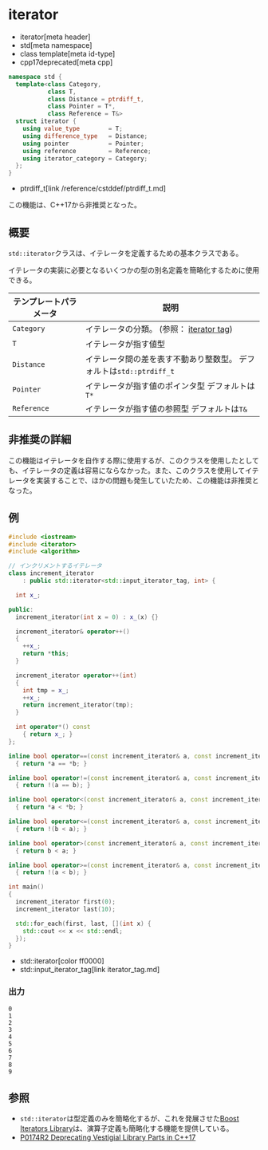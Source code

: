 # iterator
* iterator[meta header]
* std[meta namespace]
* class template[meta id-type]
* cpp17deprecated[meta cpp]

```cpp
namespace std {
  template<class Category,
           class T,
           class Distance = ptrdiff_t,
           class Pointer = T*,
           class Reference = T&>
  struct iterator {
    using value_type        = T;
    using difference_type   = Distance;
    using pointer           = Pointer;
    using reference         = Reference;
    using iterator_category = Category;
  };
}
```
* ptrdiff_t[link /reference/cstddef/ptrdiff_t.md]

この機能は、C++17から非推奨となった。


## 概要
`std::iterator`クラスは、イテレータを定義するための基本クラスである。

イテレータの実装に必要となるいくつかの型の別名定義を簡略化するために使用できる。


| テンプレートパラメータ | 説明 |
|-------------|-----------------|
| `Category`  | イテレータの分類。 (参照： [iterator tag](/reference/iterator/iterator_tag.md)) |
| `T`         | イテレータが指す値型 |
| `Distance`  | イテレータ間の差を表す不動あり整数型。 デフォルトは`std::ptrdiff_t` |
| `Pointer`   | イテレータが指す値のポインタ型 デフォルトは`T*` |
| `Reference` | イテレータが指す値の参照型 デフォルトは`T&` |


## 非推奨の詳細
この機能はイテレータを自作する際に使用するが、このクラスを使用したとしても、イテレータの定義は容易にならなかった。また、このクラスを使用してイテレータを実装することで、ほかの問題も発生していたため、この機能は非推奨となった。


## 例
```cpp example
#include <iostream>
#include <iterator>
#include <algorithm>

// インクリメントするイテレータ
class increment_iterator
    : public std::iterator<std::input_iterator_tag, int> {

  int x_;

public:
  increment_iterator(int x = 0) : x_(x) {}

  increment_iterator& operator++()
  {
    ++x_;
    return *this;
  }

  increment_iterator operator++(int)
  {
    int tmp = x_;
    ++x_;
    return increment_iterator(tmp);
  }

  int operator*() const
    { return x_; }
};

inline bool operator==(const increment_iterator& a, const increment_iterator& b)
  { return *a == *b; }

inline bool operator!=(const increment_iterator& a, const increment_iterator& b)
  { return !(a == b); }

inline bool operator<(const increment_iterator& a, const increment_iterator& b)
  { return *a < *b; }

inline bool operator<=(const increment_iterator& a, const increment_iterator& b)
  { return !(b < a); }

inline bool operator>(const increment_iterator& a, const increment_iterator& b)
  { return b < a; }

inline bool operator>=(const increment_iterator& a, const increment_iterator& b)
  { return !(a < b); }

int main()
{
  increment_iterator first(0);
  increment_iterator last(10);

  std::for_each(first, last, [](int x) {
    std::cout << x << std::endl;
  });
}
```
* std::iterator[color ff0000]
* std::input_iterator_tag[link iterator_tag.md]

### 出力
```
0
1
2
3
4
5
6
7
8
9
```

## 参照
- `std::iterator`は型定義のみを簡略化するが、これを発展させた[Boost Iterators Library](http://www.boost.org/doc/libs/release/libs/iterator/doc/index.html)は、演算子定義も簡略化する機能を提供している。
- [P0174R2 Deprecating Vestigial Library Parts in C++17](http://www.open-std.org/jtc1/sc22/wg21/docs/papers/2016/p0174r2.html)
